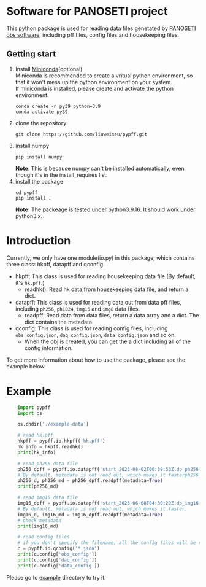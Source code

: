 # Software for PANOSETI project
This python package is used for reading data files genetated by [PANOSETI obs software](https://github.com/panoseti/panoseti), including pff files, config files and housekeeping files.  
## Getting start
1. Install [Miniconda](https://docs.conda.io/en/latest/miniconda.html)(optional)  
Miniconda is recommended to create a vritual python environment, so that it won't mess up the python environment on your system.  
If miniconda is installed, please create and activate the python environment.
    ```
    conda create -n py39 python=3.9
    conda activate py39
    ``` 
2. clone the repository
    ```
    git clone https://github.com/liuweiseu/pypff.git
    ```
3. install numpy
    ```
    pip install numpy
    ```
   **Note**: This is because numpy can't be installed automatically, even though it's in the install_requires list.
4. install the package
    ```
    cd pypff
    pip install .
    ```
    **Note:** The packeage is tested under python3.9.16. It should work under python3.x. 

# Introduction
Currently, we only have one module(io.py) in this package, which contains three class: hkpff, datapff and qconfig.
* hkpff: This class is used for reading housekeeping data file.(By default, it's `hk.pff`.)  
    * readhk(): Read hk data from housekeeping data file, and return a dict.
* datapff: This class is used for reading data out from data pff files, including `ph256`, `ph1024`, `img16` and `img8` data files.  
    * readpff: Read data from data files, return a data array and a dict. The dict contains the metadata.
* qconfig: This class is used for reading config files, including `obs_config.json`, `daq_config.json`, `data_config.json` and so on.
    * When the obj is created, you can get the a dict including all of the config information.  

To get more information about how to use the package, please see the example below.

# Example
```python
    import pypff
    import os

    os.chdir('./example-data')

    # read hk.pff
    hkpff = pypff.io.hkpff('hk.pff')
    hk_info = hkpff.readhk()
    print(hk_info)

    # read ph256 data file
    ph256_dpff = pypff.io.datapff('start_2023-08-02T00:39:53Z.dp_ph256.bpp_2.module_254.seqno_0.pff')
    # By default, metadata is not read out, which makes it fasterph256_d, ph256_md = ph256_dpff.readpff(ver='qfb', metadata=True)
    ph256_d, ph256_md = ph256_dpff.readpff(metadata=True)
    print(ph256_md)

    # read img16 data file
    img16_dpff = pypff.io.datapff('start_2023-06-08T04:30:29Z.dp_img16.bpp_2.module_1.seqno_0.pff')
    # By default, metadata is not read out, which makes it faster.
    img16_d, img16_md = img16_dpff.readpff(metadata=True)
    # check metadata
    print(img16_md)

    # read config files
    # if you don't specify the filename, all the config files will be read
    c = pypff.io.qconfig('*.json')
    print(c.config['obs_config'])
    print(c.config['daq_config'])
    print(c.config['data_config'])
```
Please go to [example](https://github.com/liuweiseu/pypff/tree/master/example) directory to try it.
